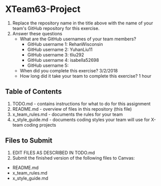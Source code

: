 # XTeam63-Project

1. Replace the repository name in the title above with the name of your team's GitHub repository for this exercise.
2. Answer these questions
   * What are the GitHub usernames of your team members?
       * GitHub username 1: RehanWisconsin
       * GitHub username 2: YuhanLiu11
       * GitHub username 3: tliu292
       * GitHub username 4: isabella52698
       * GitHub username 5:
   * When did you complete this exercise? 3/2/2018
   * How long did it take your team to complete this exercise? 1 hour

## Table of Contents

1. TODO.md - contains instructions for what to do for this assignment
2. README.md - overview of files in this repository (this file)
3. x_team_rules.md - documents the rules for your team
4. x_style_guide.md - documents coding styles your team will use for X-team coding projects

## Files to Submit

1. EDIT FILES AS DESCRIBED IN TODO.md
2. Submit the finished version of the following files to Canvas:

* README.md
* x_team_rules.md
* x_style_guide.md
